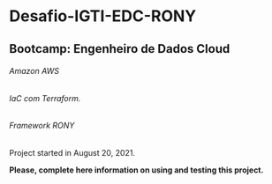 # Desafio-IGTI-EDC-RONY
## Bootcamp: Engenheiro de Dados Cloud




###### Amazon AWS 
###### IaC com Terraform.
###### Framework RONY


Project started in August 20, 2021.

**Please, complete here information on using and testing this project.**